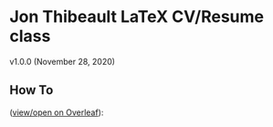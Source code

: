 # Jon Thibeault LaTeX CV/Resume class

v1.0.0 (November 28, 2020)

## How To

([view/open on Overleaf](https://www.overleaf.com/)):

